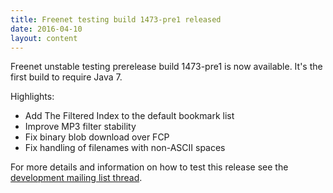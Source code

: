 ```yaml
---
title: Freenet testing build 1473-pre1 released
date: 2016-04-10
layout: content
---
```


Freenet unstable testing prerelease build 1473-pre1 is now available.
It's the first build to require Java 7.

Highlights:

* Add The Filtered Index to the default bookmark list
* Improve MP3 filter stability
* Fix binary blob download over FCP
* Fix handling of filenames with non-ASCII spaces

For more details and information on how to test this release see the [development mailing list thread][devl_thread].

[devl_thread]: https://emu.freenetproject.org/pipermail/devl/2016-April/038888.html
